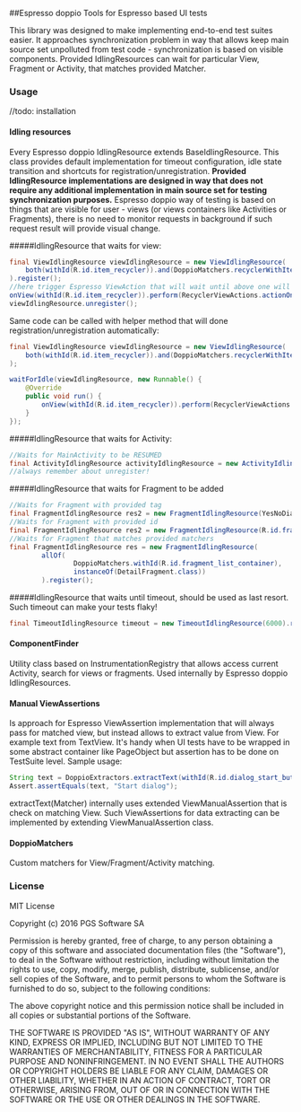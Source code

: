 ##Espresso doppio
Tools for Espresso based UI tests

This library was designed to make implementing end-to-end test suites easier. It approaches synchronization problem in way that allows keep main source set unpolluted from test code - synchronization is based on visible components. Provided IdlingResources can wait for particular View, Fragment or Activity, that matches provided Matcher.

### Usage ###
//todo: installation
#### Idling resources
Every Espresso doppio IdlingResource extends BaseIdlingResource. This class provides default implementation for timeout configuration, idle state transition and shortcuts for registration/unregistration. **Provided IdlingResource implementations are designed in way that does not require any additional implementation in main source set for testing synchronization purposes.** Espresso doppio way of testing is based on things that are visible for user - views (or views containers like Activities or Fragments),  there is no need to monitor requests in background if such request result will provide visual change.

#####IdlingResource that waits for view:
```java
final ViewIdlingResource viewIdlingResource = new ViewIdlingResource(
    both(withId(R.id.item_recycler)).and(DoppioMatchers.recyclerWithItems)
).register();
//here trigger Espresso ViewAction that will wait until above one will be idle, for example:
onView(withId(R.id.item_recycler)).perform(RecyclerViewActions.actionOnItemAtPosition(0, click()));
viewIdlingResource.unregister();
```
Same code can be called with helper method that will done registration/unregistration automatically:
```java
final ViewIdlingResource viewIdlingResource = new ViewIdlingResource(
    both(withId(R.id.item_recycler)).and(DoppioMatchers.recyclerWithItems) //any Matcher<View> can be used
);

waitForIdle(viewIdlingResource, new Runnable() {
    @Override
    public void run() {
        onView(withId(R.id.item_recycler)).perform(RecyclerViewActions.actionOnItemAtPosition(0, click()));
    }
});
```

#####IdlingResource that waits for Activity:
```java
//Waits for MainActivity to be RESUMED
final ActivityIdlingResource activityIdlingResource = new ActivityIdlingResource(MainActivity.class);
//always remember about unregister!
```

#####IdlingResource that waits for Fragment to be added
```java
//Waits for Fragment with provided tag
final FragmentIdlingResource res2 = new FragmentIdlingResource(YesNoDialog.FRAGMENT_TAG).register();
//Waits for Fragment with provided id
final FragmentIdlingResource res2 = new FragmentIdlingResource(R.id.fragment_smt).register();
//Waits for Fragment that matches provided matchers
final FragmentIdlingResource res = new FragmentIdlingResource(
        allOf(
                DoppioMatchers.withId(R.id.fragment_list_container),
                instanceOf(DetailFragment.class))
        ).register();
```

#####IdlingResource that waits until timeout, should be used as last resort. Such timeout can make your tests flaky!
```java
final TimeoutIdlingResource timeout = new TimeoutIdlingResource(6000).register();
```

#### ComponentFinder
Utility class based on InstrumentationRegistry that allows access current Activity, search for views or fragments. Used internally by Espresso doppio IdlingResources.
#### Manual ViewAssertions
Is approach for Espresso ViewAssertion implementation that will always pass for matched view, but instead allows to extract value from View. For example text from TextView. It's handy when UI tests have to be wrapped in some abstract container like PageObject but assertion has to be done on TestSuite level. Sample usage:
```java
String text = DoppioExtractors.extractText(withId(R.id.dialog_start_button));
Assert.assertEquals(text, "Start dialog");
```
extractText(Matcher<View>) internally uses extended ViewManualAssertion that is check on matching View. Such ViewAssertions for data extracting can be implemented by extending ViewManualAssertion class.
#### DoppioMatchers
Custom matchers for View/Fragment/Activity matching.

### License ###
MIT License

Copyright (c) 2016 PGS Software SA

Permission is hereby granted, free of charge, to any person obtaining a copy
of this software and associated documentation files (the "Software"), to deal
in the Software without restriction, including without limitation the rights
to use, copy, modify, merge, publish, distribute, sublicense, and/or sell
copies of the Software, and to permit persons to whom the Software is
furnished to do so, subject to the following conditions:

The above copyright notice and this permission notice shall be included in all
copies or substantial portions of the Software.

THE SOFTWARE IS PROVIDED "AS IS", WITHOUT WARRANTY OF ANY KIND, EXPRESS OR
IMPLIED, INCLUDING BUT NOT LIMITED TO THE WARRANTIES OF MERCHANTABILITY,
FITNESS FOR A PARTICULAR PURPOSE AND NONINFRINGEMENT. IN NO EVENT SHALL THE
AUTHORS OR COPYRIGHT HOLDERS BE LIABLE FOR ANY CLAIM, DAMAGES OR OTHER
LIABILITY, WHETHER IN AN ACTION OF CONTRACT, TORT OR OTHERWISE, ARISING FROM,
OUT OF OR IN CONNECTION WITH THE SOFTWARE OR THE USE OR OTHER DEALINGS IN THE
SOFTWARE.
